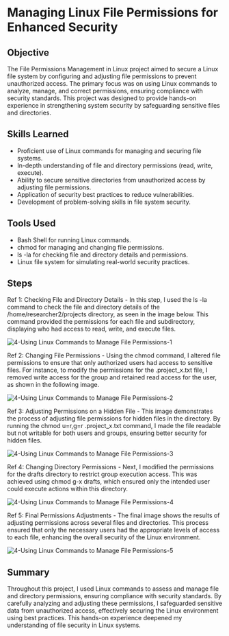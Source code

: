 # Managing Linux File Permissions for Enhanced Security

## Objective
The File Permissions Management in Linux project aimed to secure a Linux file system by configuring and adjusting file permissions to prevent unauthorized access. The primary focus was on using Linux commands to analyze, manage, and correct permissions, ensuring compliance with security standards. This project was designed to provide hands-on experience in strengthening system security by safeguarding sensitive files and directories.

## Skills Learned
- Proficient use of Linux commands for managing and securing file systems.
- In-depth understanding of file and directory permissions (read, write, execute).
- Ability to secure sensitive directories from unauthorized access by adjusting file permissions.
- Application of security best practices to reduce vulnerabilities.
- Development of problem-solving skills in file system security.

## Tools Used
- Bash Shell for running Linux commands.
- chmod for managing and changing file permissions.
- ls -la for checking file and directory details and permissions.
- Linux file system for simulating real-world security practices.

## Steps

Ref 1: Checking File and Directory Details - 
In this step, I used the ls -la command to check the file and directory details of the /home/researcher2/projects directory, as seen in the image below. This command provided the permissions for each file and subdirectory, displaying who had access to read, write, and execute files.

![4-Using Linux Commands to Manage File Permissions-1](https://github.com/user-attachments/assets/ee13f7d0-79ce-4c8e-a284-5733052be329)


Ref 2: Changing File Permissions - 
Using the chmod command, I altered file permissions to ensure that only authorized users had access to sensitive files. For instance, to modify the permissions for the .project_x.txt file, I removed write access for the group and retained read access for the user, as shown in the following image.

![4-Using Linux Commands to Manage File Permissions-2](https://github.com/user-attachments/assets/be4d5a5e-0aa3-4e38-95df-d1505b8b11fc)


Ref 3: Adjusting Permissions on a Hidden File - 
This image demonstrates the process of adjusting file permissions for hidden files in the directory. By running the chmod u=r,g=r .project_x.txt command, I made the file readable but not writable for both users and groups, ensuring better security for hidden files.

![4-Using Linux Commands to Manage File Permissions-3](https://github.com/user-attachments/assets/20cd6778-f0f8-4531-86f0-a3175c541a18)


Ref 4: Changing Directory Permissions - 
Next, I modified the permissions for the drafts directory to restrict group execution access. This was achieved using chmod g-x drafts, which ensured only the intended user could execute actions within this directory.

![4-Using Linux Commands to Manage File Permissions-4](https://github.com/user-attachments/assets/3c3f91d2-6927-45e2-9c41-a642156a5c0d)


Ref 5: Final Permissions Adjustments - 
The final image shows the results of adjusting permissions across several files and directories. This process ensured that only the necessary users had the appropriate levels of access to each file, enhancing the overall security of the Linux environment.

![4-Using Linux Commands to Manage File Permissions-5](https://github.com/user-attachments/assets/3cfe6106-b43e-4e11-ab11-b77ae0643147)


## Summary
Throughout this project, I used Linux commands to assess and manage file and directory permissions, ensuring compliance with security standards. By carefully analyzing and adjusting these permissions, I safeguarded sensitive data from unauthorized access, effectively securing the Linux environment using best practices. This hands-on experience deepened my understanding of file security in Linux systems.

